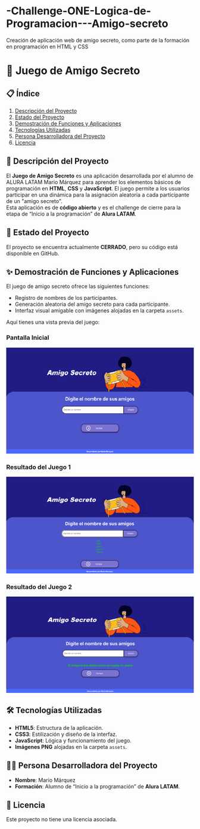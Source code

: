 # -Challenge-ONE-Logica-de-Programacion---Amigo-secreto
Creación de aplicación web de amigo secreto, como parte de la formación en programación en HTML y CSS

# 🎉 Juego de Amigo Secreto

## 📋 Índice
1. [Descripción del Proyecto](#📖-descripción-del-proyecto)
2. [Estado del Proyecto](#🚧-estado-del-proyecto)
3. [Demostración de Funciones y Aplicaciones](#✨-demostración-de-funciones-y-aplicaciones)
4. [Tecnologías Utilizadas](#🛠️-tecnologías-utilizadas)
5. [Persona Desarrolladora del Proyecto](#👨‍💻-persona-desarrolladora-del-proyecto)
6. [Licencia](#📝-licencia)

## 📖 Descripción del Proyecto
El **Juego de Amigo Secreto** es una aplicación desarrollada por el alumno de ALURA LATAM Mario Márquez para aprender los elementos básicos de programación en **HTML**, **CSS** y **JavaScript**. El juego permite a los usuarios participar en una dinámica para la asignación aleatoria a cada participante de un "amigo secreto".  
Esta aplicación es de **código abierto** y es el challenge de cierre para la etapa de “Inicio a la programación” de **Alura LATAM**.

## 🚧 Estado del Proyecto
El proyecto se encuentra actualmente **CERRADO**, pero su código está disponible en GitHub.

## ✨ Demostración de Funciones y Aplicaciones
El juego de amigo secreto ofrece las siguientes funciones:
- Registro de nombres de los participantes.
- Generación aleatoria del amigo secreto para cada participante.
- Interfaz visual amigable con imágenes alojadas en la carpeta `assets`.

Aquí tienes una vista previa del juego:

### Pantalla Inicial
![Pantalla Inicial](./assets/pantalla-inicial.png)

### Resultado del Juego 1
![Resultado del Juego](./assets/resultado-juego-1.png)

### Resultado del Juego 2
![Resultado del Juego](./assets/resultado-juego-2.png)

## 🛠️ Tecnologías Utilizadas
- **HTML5**: Estructura de la aplicación.
- **CSS3**: Estilización y diseño de la interfaz.
- **JavaScript**: Lógica y funcionamiento del juego.
- **Imágenes PNG** alojadas en la carpeta `assets`.

## 👨‍💻 Persona Desarrolladora del Proyecto
- **Nombre**: Mario Márquez
- **Formación**: Alumno de “Inicio a la programación” de **Alura LATAM**.

## 📝 Licencia
Este proyecto no tiene una licencia asociada.




